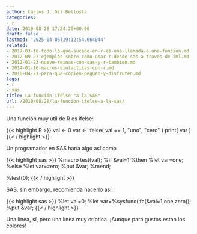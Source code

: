 ```yaml
---
author: Carlos J. Gil Bellosta
categories:
- r
date: 2010-08-28 17:24:29+00:00
draft: false
lastmod: '2025-04-06T19:12:54.664044'
related:
- 2017-03-16-todo-lo-que-sucede-en-r-es-una-llamada-a-una-funcion.md
- 2012-09-27-ejemplos-sobre-como-usar-r-desde-sas-a-traves-de-iml.md
- 2012-01-23-nueve-reinas-con-sas-y-r-tambien.md
- 2014-01-16-macros-sintacticas-con-r.md
- 2010-04-21-para-que-copien-peguen-y-disfruten.md
tags:
- r
- sas
title: La función ifelse "a la SAS"
url: /2010/08/28/la-funcion-ifelse-a-la-sas/
---
```


Una función muy útil de R es ifelse:

{{< highlight R >}}
val <- 0
var <- ifelse( val == 1, "uno", "cero" )
print( var )
{{< / highlight >}}



Un programador en SAS haría algo así como

{{< highlight sas >}}
%macro test(val);
    %if &val=1 %then %let var=one;
    %else %let var=zero;
    %put &var;
%mend;

%test(0);
{{< / highlight >}}



SAS, sin embargo, [recomienda hacerlo así](http://support.sas.com/kb/40/271.html):

{{< highlight sas >}}
%let val=0;
%let var=%sysfunc(ifc(&val=1,one,zero));
%put &var;
{{< / highlight >}}


Una línea, sí, pero una línea muy críptica. ¡Aunque para gustos están los colores!